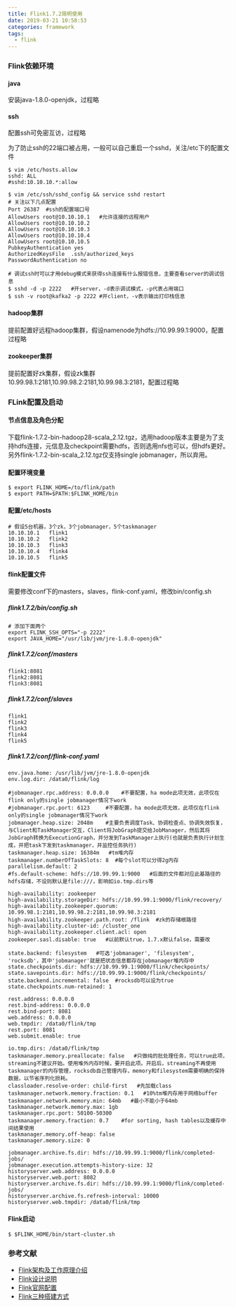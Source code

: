 ```yaml
---
title: Flink1.7.2简明使用
date: 2019-03-21 10:58:53
categories: framework
tags:
  - flink
---
```


### Flink依赖环境

#### java

安装java-1.8.0-openjdk，过程略

#### ssh

配置ssh可免密互访，过程略

为了防止ssh的22端口被占用，一般可以自己重启一个sshd，关注/etc下的配置文件

```
$ vim /etc/hosts.allow
sshd: ALL
#sshd:10.10.10.*:allow

$ vim /etc/ssh/sshd_config && service sshd restart
# 关注以下几点配置
Port 26387  #ssh的配置端口号
AllowUsers root@10.10.10.1   #允许连接的远程用户
AllowUsers root@10.10.10.2
AllowUsers root@10.10.10.3
AllowUsers root@10.10.10.4
AllowUsers root@10.10.10.5
PubkeyAuthentication yes
AuthorizedKeysFile  .ssh/authorized_keys
PasswordAuthentication no

# 调试ssh时可以才用debug模式来获得ssh连接有什么报错信息，主要查看server的调试信息
$ sshd -d -p 2222   #开server，-d表示调试模式，-p代表占用端口
$ ssh -v root@kafka2 -p 2222 #开client，-v表示输出打印栈信息
```

<!-- more -->

#### hadoop集群

提前配置好远程hadoop集群，假设namenode为hdfs://10.99.99.1:9000，配置过程略

#### zookeeper集群

提前配置好zk集群，假设zk集群10.99.98.1:2181,10.99.98.2:2181,10.99.98.3:2181，配置过程略

### FLink配置及启动

#### 节点信息及角色分配

下载flink-1.7.2-bin-hadoop28-scala_2.12.tgz，选用hadoop版本主要是为了支持hdfs连接，元信息及checkpoint需要hdfs，否则选用nfs也可以，但hdfs更好。另外flink-1.7.2-bin-scala_2.12.tgz仅支持single jobmanager，所以弃用。

#### 配置环境变量

```
$ export FLINK_HOME=/to/flink/path
$ export PATH=$PATH:$FLINK_HOME/bin
```

#### 配置/etc/hosts

```
# 假设5台机器，3个zk，3个jobmanager，5个taskmanager
10.10.10.1   flink1
10.10.10.2   flink2
10.10.10.3   flink3
10.10.10.4   flink4
10.10.10.5   flink5
```

#### flink配置文件

需要修改conf下的masters，slaves，flink-conf.yaml，修改bin/config.sh

##### flink1.7.2/bin/config.sh

```
# 添加下面两个
export FLINK_SSH_OPTS="-p 2222"
export JAVA_HOME="/usr/lib/jvm/jre-1.8.0-openjdk"
```

##### flink1.7.2/conf/masters

```
flink1:8081
flink2:8081
flink3:8081
```

##### flink1.7.2/conf/slaves

```
flink1
flink2
flink3
flink4
flink5
```

##### flink1.7.2/conf/flink-conf.yaml

```
env.java.home: /usr/lib/jvm/jre-1.8.0-openjdk
env.log.dir: /data0/flink/log

#jobmanager.rpc.address: 0.0.0.0    #不要配置，ha mode此项无效，此项仅在flink only的single jobmanager情况下work
#jobmanager.rpc.port: 6123     #不要配置，ha mode此项无效，此项仅在flink only的single jobmanager情况下work
jobmanager.heap.size: 2048m    #主要负责调度Task、协调检查点、协调失效恢复，与Client和TaskManager交互，Client将JobGraph提交给JobManager，然后其将JobGraph转换为ExecutionGraph，并分发到TaskManager上执行(也就是负责执行计划生成，并把task下发到taskmanager，并监控任务执行)
taskmanager.heap.size: 16384m   #tm堆内存
taskmanager.numberOfTaskSlots: 8  #每个slot可以分得2g内存
parallelism.default: 2
#fs.default-scheme: hdfs://10.99.99.1:9000   #后面的文件都对应此基路径的hdfs存储，不设则默认是file:///，影响如io.tmp.dirs等

high-availability: zookeeper
high-availability.storageDir: hdfs://10.99.99.1:9000/flink/recovery/
high-availability.zookeeper.quorum: 10.99.98.1:2181,10.99.98.2:2181,10.99.98.3:2181
high-availability.zookeeper.path.root: /flink  #zk的存储根路径
high-availability.cluster-id: /cluster_one
high-availability.zookeeper.client.acl: open
zookeeper.sasl.disable: true   #以前默认true，1.7.x默认false，需要改

state.backend: filesystem   #可选'jobmanager', 'filesystem', 'rocksdb'，其中'jobmanager'就是把状态信息都存在jobmanager堆内存中
state.checkpoints.dir: hdfs://10.99.99.1:9000/flink/checkpoints/
state.savepoints.dir: hdfs://10.99.99.1:9000/flink/checkpoints/
state.backend.incremental: false  #rocksdb可以设为true
state.checkpoints.num-retained: 1

rest.address: 0.0.0.0
rest.bind-address: 0.0.0.0
rest.bind-port: 8081
web.address: 0.0.0.0
web.tmpdir: /data0/flink/tmp
rest.port: 8081
web.submit.enable: true

io.tmp.dirs: /data0/flink/tmp
taskmanager.memory.preallocate: false   #只做纯的批处理任务，可以true此项，streaming不建议开始。使用堆外内存时候，要开启此项。开启后，streaming不再使用taskmanager的内存管理，rocksdb自己管理内存，memory和filesystem需要明确的保持数据，以节省序列化损耗。
classloader.resolve-order: child-first   #先加载class
taskmanager.network.memory.fraction: 0.1   #10%tm堆内存用于网络buffer
taskmanager.network.memory.min: 64mb   #最小不能小于64mb
taskmanager.network.memory.max: 1gb
taskmanager.rpc.port: 50100-50300
taskmanager.memory.fraction: 0.7    #for sorting, hash tables以及缓存中间结果使用
taskmanager.memory.off-heap: false
taskmanager.memory.size: 0

jobmanager.archive.fs.dir: hdfs://10.99.99.1:9000/flink/completed-jobs/
jobmanager.execution.attempts-history-size: 32
historyserver.web.address: 0.0.0.0
historyserver.web.port: 8082
historyserver.archive.fs.dir: hdfs://10.99.99.1:9000/flink/completed-jobs/
historyserver.archive.fs.refresh-interval: 10000
historyserver.web.tmpdir: /data0/flink/tmp
```

#### Flink启动

```
$ $FLINK_HOME/bin/start-cluster.sh
```

### 参考文献

- [Flink架构及工作原理介绍](http://lionheartwang.github.io/blog/2018/03/05/flink-framwork-introduction/)
- [Flink设计说明](https://github.com/liguohua-bigdata/simple-flink/tree/master/book)
- [Flink官网配置](https://ci.apache.org/projects/flink/flink-docs-release-1.7/ops/config.html)
- [Flink三种搭建方式](http://www.cnblogs.com/frankdeng/p/9400627.html)

